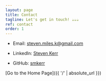 ```yaml
---
layout: page
title: Contact
tagline: Let's get in touch! ☕☕☕
ref: contact
order: 1
---
```


* Email: [steven.miles.k@gmail.com](steven.miles.k@gmail.com)


* LinkedIn: [Steven Kerr](https://www.linkedin.com/in/stevenmileskerr/)


* GitHub: [smkerr](https://github.com/smkerr)




[Go to the Home Page]({{ '/' | absolute_url }})
